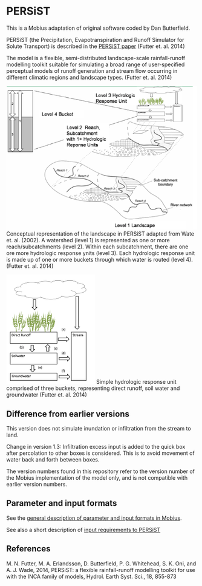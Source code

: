 # PERSiST

This is a Mobius adaptation of original software coded by Dan Butterfield.

PERSiST (the Precipitation, Evapotranspiration and Runoff Simulator for Solute Transport) is described in the [PERSiST paper](https://pdfs.semanticscholar.org/2e46/db20c4f6dfa1bcdb45f071ce784cc5a6a873.pdf) (Futter et. al. 2014)

The model is a flexible, semi-distributed landscape-scale rainfall-runoff modelling toolkit suitable for simulating a broad range of user-specified perceptual models of runoff generation and stream flow occurring in different climatic regions and landscape types. (Futter et. al. 2014)

![alt text](../../Documentation/img/persist.png "Figure taken from (Futter et. al. 2014)")
Conceptual representation of the landscape in PERSiST adapted from Wate et. al. (2002). A watershed (level 1) is represented as one or more reach/subcatchments (level 2). Within each subcatchment, there are one ore more hydrologic response ynits (level 3). Each hydrologic response unit is made up of one or more buckets through which water is routed (level 4). (Futter et. al. 2014)

![alt text](../../Documentation/img/persist2.png "Figure taken from (Futter et. al. 2014)")
Simple hydrologic response unit comprised of three buckets, representing direct runoff, soil water and groundwater (Futter et. al. 2014)

## Difference from earlier versions

This version does not simulate inundation or infiltration from the stream to land.

Change in version 1.3: Infiltration excess input is added to the quick box after percolation to other boxes is considered. This is to avoid movement of water back and forth between boxes.

The version numbers found in this repository refer to the version number of the Mobius implementation of the model only, and is not compatible with earlier version numbers.


## Parameter and input formats

See the [general description of parameter and input formats in Mobius](https://github.com/NIVANorge/Mobius/blob/master/Documentation/file_format_documentation.pdf).

See also a short description of [input requirements to PERSiST](https://github.com/NIVANorge/Mobius/tree/master/Documentation/ModelInputRequirements)


## References

M. N. Futter, M. A. Erlandsson, D. Butterfield, P. G. Whitehead, S. K. Oni, and A. J. Wade, 2014, PERSiST: a flexible rainfall-runoff modelling toolkit for use with the INCA family of models, Hydrol. Earth Syst. Sci., 18, 855-873
